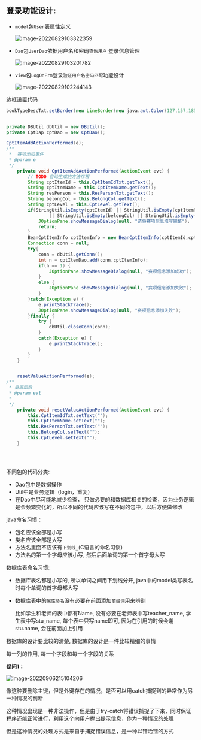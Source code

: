 ## 登录功能设计:

- `model`包`User`表属性定义

  ![image-20220829103322359](http://evinci.oss-cn-hangzhou.aliyuncs.com/evinci/image-20220829103322359.png)

- `Dao`包`UserDao`依据用户名和密码`查询用户` 登录信息管理

  ![image-20220829103201782](http://evinci.oss-cn-hangzhou.aliyuncs.com/evinci/image-20220829103201782.png)

- `view`包`LogOnFrm`登录`验证用户名密码匹配`功能设计

  ![image-20220829102244143](http://evinci.oss-cn-hangzhou.aliyuncs.com/evinci/image-20220829102244143.png)



边框设置代码

```java
bookTypeDescTxt.setBorder(new LineBorder(new java.awt.Color(127,157,185),1,false));
```

```java

private DBUtil dbUtil = new DBUtil();
private CptDap cptDao = new CptDao();

CptItemAddActionPerformed(e);
/**
 *  赛项添加事件
 * @param e
 */
	private void CptItemAddActionPerformed(ActionEvent evt) {
		// TODO 自动生成的方法存根
		String cptItemId = this.CptItemIdTxt.getText();
		String cptItemName = this.CptItemName.getText();
		String resPerson = this.ResPersonTxt.getText();
		String belongCol = this.BelongCol.getText();
		String cptLevel = this.CptLevel.getText();
		if(StringUtil.isEmpty(cptItemId) || StringUtil.isEmpty(cptItemName) || StringUtil.isEmpty(resPerson) 
				|| StringUtil.isEmpty(belongCol) || StringUtil.isEmpty(cptLevel)){
			JOptionPane.showMessageDialog(null, "请将赛项信息填写完整");
			return;
		}
		BeanCptItemInfo cptItemInfo = new BeanCptItemInfo(cptItemId,cptItemName,resPerson,belongCol,cptLevel);
		Connection conn = null;
		try{
			conn = dbUtil.getConn();
			int n = cptItemDao.add(conn,cptItemInfo);
			if(n == 1) {
				JOptionPane.showMessageDialog(null, "赛项信息添加成功");
			}
			else {
				JOptionPane.showMessageDialog(null, "赛项信息添加失败");
			}
		}catch(Exception e) {
			e.printStackTrace();
			JOptionPane.showMessageDialog(null, "赛项信息添加失败");
		}finally {
			try {
				dbUtil.closeConn(conn);
			}
			catch(Exception e) {
				e.printStackTrace();
			}
		}
	}


	resetValueActionPerformed(e);
/**
 * 重置函数
 * @param evt
 * 
 */
	private void resetValueActionPerformed(ActionEvent evt) {
		this.CptItemIdTxt.setText("");
		this.CptItemName.setText("");
		this.ResPersonTxt.setText("");
		this.BelongCol.setText("");
		this.CptLevel.setText("");
	}


    
```

不同包的代码分类:

- Dao包中是数据操作
- Util中是业务逻辑（login，重复）
- 在Dao中尽可能地减少检查， 只做必要的和数据库相关的检查，因为业务逻辑是会频繁变化的，所以不同的代码应该写在不同的包中，以后方便做修改



java命名习惯：

- 包名应该全部是小写
- 类名应该全部是大写
- 方法名里面不应该有`下划线_`(C语言的命名习惯)
- 方法名的第一个字母应该小写, 然后后面单词的第一个首字母大写



数据库表命名习惯:

- 数据库表名都是小写的, 所以单词之间用下划线分开, java中的model类写表名时每个单词的首字母都大写

- 数据库表中的`属性命名`没有必要在前面添加`前缀词`用来辨别

  比如学生和老师的表中都有Name, 没有必要在老师表中写teacher_name, 学生表中写stu_name, 每个表中只写name即可, 因为在引用的时候会谢stu.name, 会在前面加上引用



数据库的设计要比较的清楚, 数据库的设计是一件比较精细的事情

每一列的作用, 每一个字段和每一个字段的关系



**疑问1：**

![image-20220906215104206](http://evinci.oss-cn-hangzhou.aliyuncs.com/evinci/image-20220906215104206.png)

像这种要删除主键，但是外键存在的情况，是否可以用catch捕捉到的异常作为另一种情况的判断

这种情况出现是一种非法操作，但是由于try-catch将错误捕捉了下来，同时保证程序还能正常进行，利用这个向用户抛出提示信息，作为一种情况的处理

但是这种情况的处理方式是来自于捕捉错误信息，是一种以错治错的方式



